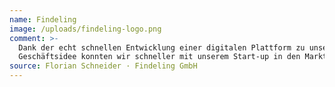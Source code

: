 ```yaml
---
name: Findeling
image: /uploads/findeling-logo.png
comment: >-
  Dank der echt schnellen Entwicklung einer digitalen Plattform zu unserer
  Geschäftsidee konnten wir schneller mit unserem Start-up in den Markt starten.
source: Florian Schneider · Findeling GmbH
---
```


